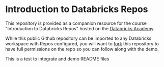# Introduction to Databricks Repos

This repository is provided as a companion resource for the course "Introduction to Databricks Repos" hosted on the [Databricks Academy](https://academy.databricks.com/).

While this public Github repository can be imported to any Databricks workspace with Repos configured, you will want to [fork](https://docs.github.com/en/github/getting-started-with-github/quickstart/fork-a-repo) this repository to have full permissions on the repo so you can follow along with the demo.

This is a test to integrate and demo README files
